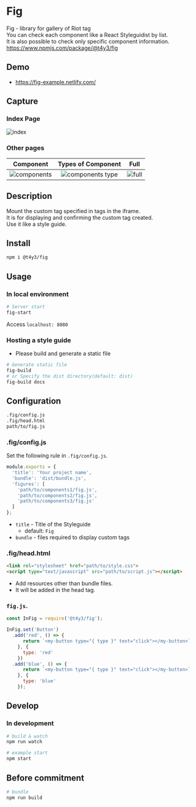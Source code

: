 # Fig
Fig - library for gallery of Riot tag  
You can check each component like a React Styleguidist by list.  
It is also possible to check only specific component information.  
https://www.npmjs.com/package/@t4y3/fig

## Demo
- https://fig-example.netlify.com/

## Capture
### Index Page
![index](https://user-images.githubusercontent.com/9010553/44952242-babc0d00-aeb5-11e8-8198-b4a7b388d970.png)

### Other pages
Component|Types of Component|Full
:--:|:--:|:--:
![components](https://user-images.githubusercontent.com/9010553/44952239-b98ae000-aeb5-11e8-99c9-fe12a5292f80.png)|![components type](https://user-images.githubusercontent.com/9010553/44952240-ba237680-aeb5-11e8-86eb-6c258e8c93aa.png)|![full](https://user-images.githubusercontent.com/9010553/44952241-ba237680-aeb5-11e8-9c59-5cefed0b17b6.png)



## Description
Mount the custom tag specified in tags in the iframe.  
It is for displaying and confirming the custom tag created.  
Use it like a style guide.

## Install
```bash
npm i @t4y3/fig
```

## Usage
### In local environment
```bash
# Server start
fig-start
```

Access `localhost: 8080`

### Hosting a style guide
- Please build and generate a static file

```bash
# Generate static file
fig-build
# or Specify the dist directory(default: dist)
fig-build docs
```



## Configuration
```sh
.fig/config.js
.fig/head.html
path/to/fig.js
```

### .fig/config.js
Set the following rule in `.fig/config.js`.

```js
module.exports = {
  'title': 'Your project name',
  'bundle': 'dist/bundle.js',
  'figures': [
    'path/to/components1/fig.js',
    'path/to/components2/fig.js',
    'path/to/components3/fig.js'
  ]
};


```
- `title` - Title of the Styleguide
  - default: `Fig`
- `bundle` - files required to display custom tags

### .fig/head.html
```html
<link rel="stylesheet" href="path/to/style.css">
<script type="text/javascript" src="path/to/script.js"></script>
```
- Add resources other than bundle files.
- It will be added in the head tag.

### `fig.js`.

```js
const InFig = require('@t4y3/fig');

InFig.set('Button')
  .add('red', () => {
      return `<my-button type="{ type }" text="click"></my-button>`
    }, {
      type: 'red'
    })
  .add('blue', () => {
      return `<my-button type="{ type }" text="click"></my-button>`
    }, {
      type: 'blue'
    });

```

## Develop
### In development
```sh
# build & watch
npm run watch
```

```sh
# example start
npm start
```

## Before commitment

```sh
# bundle
npm run build
```
